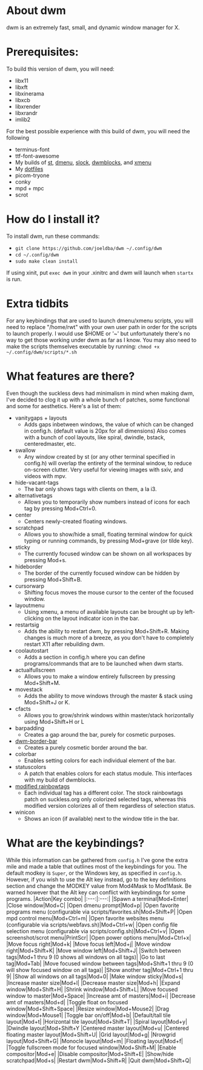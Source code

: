 # About dwm
dwm is an extremely fast, small, and dynamic window manager for X.

# Prerequisites:
To build this version of dwm, you will need:
* libx11
* libxft
* libxinerama
* libxcb
* libxrender
* libxrandr
* imlib2

For the best possible experience with this build of dwm, you will need the following
* terminus-font
* ttf-font-awesome
* My builds of [st](https://github.com/joeldba/st), [dmenu](https://github.com/joeldba/dmenu), [slock](https://github.com/joeldba/slock), [dwmblocks](https://github.com/joeldba/dwmblocks), and [xmenu](https://github.com/joeldba/xmenu)
* My [dotfiles](https://github.com/joeldba/dotfiles)
* picom-tryone
* conky
* mpd + mpc
* scrot

# How do I install it?
To install dwm, run these commands:

* `git clone https://github.com/joeldba/dwm ~/.config/dwm`
* `cd ~/.config/dwm`
* `sudo make clean install`

If using xinit, put `exec dwm` in your .xinitrc and dwm will launch when `startx` is run.

# Extra tidbits
For any keybindings that are used to launch dmenu/xmenu scripts, you will need to replace "/home/rwt" with your own user path in order for the scripts to launch properly. I would use $HOME or '~' but unfortunately there's no way to get those working under dwm as far as I know.
You may also need to make the scripts themselves executable by running:
`chmod +x ~/.config/dwm/scripts/*.sh`

# What features are there?
Even though the suckless devs had minimalism in mind when making dwm, I've decided to clog it up with a whole bunch of patches, some functional and some for aesthetics. Here's a list of them:
* vanitygaps + layouts
  * Adds gaps inbetween windows, the value of which can be changed in config.h. (default value is 20px for all dimensions) Also comes with a bunch of cool layouts, like spiral, dwindle, bstack, centeredmaster, etc. 
* swallow
  * Any window created by st (or any other terminal specified in config.h) will overlap the entirety of the terminal window, to reduce on-screen clutter. Very useful for viewing images with sxiv, and videos with mpv.
* hide-vacant-tags
  * The bar only shows tags with clients on them, a la i3.
* alternativetags
  * Allows you to temporarily show numbers instead of icons for each tag by pressing Mod+Ctrl+0.
* center
  * Centers newly-created floating windows.
* scratchpad
  * Allows you to show/hide a small, floating terminal window for quick typing or running commands, by pressing Mod+grave (or tilde key).
* sticky
  * The currently focused window can be shown on all workspaces by pressing Mod+s.
* hideborder
  * The border of the currently focused window can be hidden by pressing Mod+Shift+B.
* cursorwarp
  * Shifting focus moves the mouse cursor to the center of the focused window.
* layoutmenu
  * Using xmenu, a menu of available layouts can be brought up by left-clicking on the layout indicator icon in the bar. 
* restartsig
  * Adds the ability to restart dwm, by pressing Mod+Shift+R. Making changes is much more of a breeze, as you don't have to completely restart X11 after rebuilding dwm.
* coolautostart
  * Adds a section in config.h where you can define programs/commands that are to be launched when dwm starts.
* actualfullscreen
  * Allows you to make a window entirely fullscreen by pressing Mod+Shift+M.
* movestack
  * Adds the ability to move windows through the master & stack using Mod+Shift+J or K.
* cfacts
  * Allows you to grow/shrink windows within master/stack horizontally using Mod+Shift+H or L
* barpadding
  * Creates a gap around the bar, purely for cosmetic purposes.
* [dwm-border-bar](https://codemadness.org/paste/dwm-border-bar.patch)
  * Creates a purely cosmetic border around the bar. 
* colorbar
  * Enables setting colors for each individual element of the bar.
* statuscolors
  * A patch that enables colors for each status module. This interfaces with my build of dwmblocks. 
* [modified rainbowtags](https://pastebin.com/MpYmWZyp)
  * Each individual tag has a different color. The stock rainbowtags patch on suckless.org only colorized selected tags, whereas this modified version colorizes all of them regardless of selection status. 
* winicon
  * Shows an icon (if available) next to the window title in the bar.

# What are the keybindings?
While this information can be gathered from `config.h` I've gone the extra mile and made a table that outlines most of the keybindings for you. The default modkey is `Super`, or the Windows key, as specified in `config.h`. 
However, if you wish to use the Alt key instead, go to the key definitions section and change the MODKEY value from Mod4Mask to Mod1Mask. Be warned however that the Alt key can conflict with keybindings for some programs.
|Action|Key combo|
|:---:|:---:|
|Spawn a terminal|Mod+Enter|
|Close window|Mod+C|
|Open dmenu prompt|Mod+p|
|Open favorite programs menu (configurable via scripts/favorites.sh|Mod+Shift+P|
|Open mpd control menu|Mod+Ctrl+m|
|Open favorite websites menu (configurable via scripts/webfavs.sh)|Mod+Ctrl+w|
|Open config file selection menu (configurable via scripts/config.sh)|Mod+Ctrl+v|
|Open screenshot/scrot menu|PrintScr|
|Open power options menu|Mod+Ctrl+x|
|Move focus right|Mod+k|
|Move focus left|Mod+j|
|Move window right|Mod+Shift+K|
|Move window left|Mod+Shift+J|
|Switch between tags|Mod+1 thru 9 (0 shows all windows on all tags)|
|Go to last tag|Mod+Tab|
|Move focused window between tags|Mod+Shift+1 thru 9 (0 will show focused window on all taga)|
|Show another tag|Mod+Ctrl+1 thru 9|
|Show all windows on all tags|Mod+0|
|Make window sticky|Mod+s|
|Increase master size|Mod+l|
|Decrease master size|Mod+h|
|Expand window|Mod+Shift+H|
|Shrink window|Mod+Shift+L|
|Move focused window to master|Mod+Space|
|Increase amt of masters|Mod+i|
|Decrease amt of masters|Mod+d|
|Toggle float on focused window|Mod+Shift+Space|
|Resize window|Mod+Mouse2|
|Drag window|Mod+Mouse1|
|Toggle bar on/off|Mod+b|
|Default/tall tile layout|Mod+t|
|Horizontal tile layout|Mod+Shift+T|
|Spiral layout|Mod+y|
|Dwindle layout|Mod+Shift+Y
|Centered master layout|Mod+u|
|Centered floating master layout|Mod+Shift+U|
|Grid layout|Mod+g|
|Nrowgrid layout|Mod+Shift+G|
|Monocle layout|Mod+m|
|Floating layout|Mod+f|
|Toggle fullscreen mode for focused window|Mod+Shift+M|
|Enable compositor|Mod+e|
|Disable compositor|Mod+Shift+E|
|Show/hide scratchpad|Mod+s|
|Restart dwm|Mod+Shift+R|
|Quit dwm|Mod+Shift+Q|

